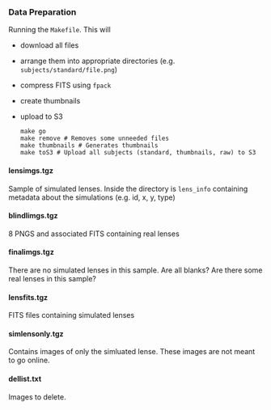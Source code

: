 
### Data Preparation

Running the `Makefile`.  This will

* download all files
* arrange them into appropriate directories (e.g. `subjects/standard/file.png`)
* compress FITS using `fpack`
* create thumbnails
* upload to S3

      make go
      make remove # Removes some unneeded files
      make thumbnails # Generates thumbnails
      make toS3 # Upload all subjects (standard, thumbnails, raw) to S3

#### lensimgs.tgz
Sample of simulated lenses.  Inside the directory is `lens_info` containing metadata about the simulations (e.g. id, x, y, type)

#### blindlimgs.tgz
8 PNGS and associated FITS containing real lenses

#### finalimgs.tgz
There are no simulated lenses in this sample.  Are all blanks?  Are there some real lenses in this sample?

#### lensfits.tgz
FITS files containing simulated lenses

#### simlensonly.tgz
Contains images of only the simluated lense.  These images are not meant to go online.

#### dellist.txt
Images to delete.